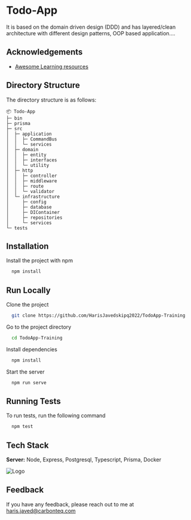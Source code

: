 
# Todo-App

It is based on the domain driven design (DDD) and has layered/clean architecture with different design patterns, OOP based application.... 
## Acknowledgements

 - [Awesome Learning resources](https://dev-portal.carbonteq.com/docs/intro)


## Directory Structure

The directory structure is as follows:

```
📦 Todo-App
├─ bin
├─ prisma
├─ src
│  ├─ application
│  │  ├─ CommandBus
│  │  └─ services
│  ├─ domain
│  │  ├─ entity
│  │  ├─ interfaces
│  │  └─ utility
│  ├─ http
│  │  ├─ controller
│  │  ├─ middleware
│  │  ├─ route
│  │  └─ validator
│  └─ infrastructure
│     ├─ config
│     ├─ database
│     ├─ DIContainer
│     ├─ repositories
│     └─ services
└─ tests
```

## Installation

Install the project with npm

```bash
  npm install 
```

    
## Run Locally

Clone the project

```bash
  git clone https://github.com/HarisJavedskipq2022/TodoApp-Training
```

Go to the project directory

```bash
  cd TodoApp-Training
```

Install dependencies

```bash
  npm install
```

Start the server

```bash
  npm run serve
```


## Running Tests

To run tests, run the following command

```bash
  npm test
```

## Tech Stack

**Server:** Node, Express, Postgresql, Typescript, Prisma, Docker


![Logo](https://media.licdn.com/dms/image/C560BAQH6EuYztDmShA/company-logo_200_200/0/1644425223290?e=1689811200&v=beta&t=4C23MBNGOQMVmVPBvyGF7kMgHpIRBBuujDGud8afzbI)


## Feedback

If you have any feedback, please reach out to me at haris.javed@carbonteq.com
